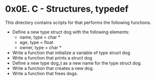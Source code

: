 # 0x0E. C - Structures, typedef

This directory contains scripts for that performs the following functions.

- Define a new type struct dog with the following elements:
   -  name, type = char *
   -  age, type = float
   -  owner, type = char *
- Write a function that initialize a variable of type struct dog
- Write a function that prints a struct dog
- Define a new type dog_t as a new name for the type struct dog.
- Write a function that creates a new dog.
- Write a function that frees dogs.

